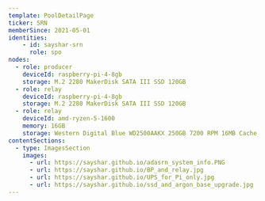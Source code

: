 ```yaml
---
template: PoolDetailPage
ticker: SRN
memberSince: 2021-05-01
identities: 
    - id: sayshar-srn
      role: spo
nodes:
  - role: producer
    deviceId: raspberry-pi-4-8gb
    storage: M.2 2280 MakerDisk SATA III SSD 120GB
  - role: relay 
    deviceId: raspberry-pi-4-8gb
    storage: M.2 2280 MakerDisk SATA III SSD 120GB
  - role: relay 
    deviceId: amd-ryzen-5-1600
    memory: 16GB
    storage: Western Digital Blue WD2500AAKX 250GB 7200 RPM 16MB Cache SATA 6.0Gb/s 3.5"
contentSections:
  - type: ImagesSection
    images:
      - url: https://sayshar.github.io/adasrn_system_info.PNG
      - url: https://sayshar.github.io/BP_and_relay.jpg
      - url: https://sayshar.github.io/UPS_for_Pi_only.jpg
      - url: https://sayshar.github.io/ssd_and_argon_base_upgrade.jpg
---
```

